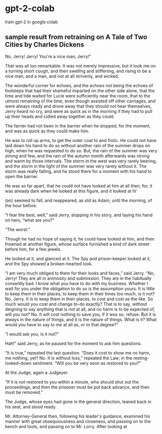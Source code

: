 # gpt-2-colab

train gpt-2 in google colab

## sample result from retraining on A Tale of Two Cities by Charles Dickens

No, Jerry! Jerry! You're a nice man, Jerry!”

That was all too remarkable. It was not merely impressive, but it took me on a
turning short cough, and then swelling and stiffening, and
rising to be a nice man, and a man, and not at all
strivenly, and wicked.

The wonderful corner for echoes, and the echoes not being
the echoes of footsteps that had their shameful imparted on the other side
alone, that the time and tide waited for Lucie were sufficiently near
the room, that to the utmost remaining of the time, even though assisted off other
carriages, and were always ready and drove away that they should not hear
themselves, Jerry heard no cry, and were as quick as in
the morning if they had to pull up their heads and cidled away
together as they could.

The farrier had not been in the barrier when he stopped,
for the moment, and was as quick as they could make him.

He was to roll up arms, to get the outer coat to
and frolic. He could not have laid down his hand to do so without
another rain of the summer
drops on high, when he was requested to do so. But, the
 rain of the summer was very strong and few, and the rain of
the autumn month afterwards was strong and warm by those intervals.
The storm in the west was very rarely
beering, and the storm in the light of the summer was very rarely
without it. The storm was really falling, and he stood
there for a moment with his hand to open the barrier.

He was so far apart, that he could not have looked at him
at all then; for, it was already dark when he looked at
this figure, and it looked at IV    

(an) seemed to fall, and reappeared, as old as Adam,
until the morning, of the hour before.

“I fear the best, well,” said Jerry, stopping in his story, and laying his hand
on hers, “what are you?”

“The worst.”

Though he had no hope of saying it, he could have looked at
him, and then frowned at another figure, whose
surface furnished a kind of dark street before him, for a few
jewels.

He looked at it, and glanced at it. The Spy and prison-keeper looked at it,
and the Spy showed a broken-hearted look.

“I am very much obliged to them for their looks and
faces,” said Jerry. “No, Jerry! They are all in
animosity and submission. They are in the habitually
consently bad. I know what you have to do with my business. Whether
I wait for you under the obligation to do so is the assumption yours. It
is little to keep them in their places, to keep them in their
times too much, is it not? No, Jerry.  It is to keep them in their places, to
 cost and cost as the like. So much would you cost and change to-do exactly?
That is to say, without deigning to say anything that is
not at all, and no harm is to be expected of, will you
not? No. It will cost nothing to save you, if it wos so,
refuse. But it is always in the nature of things, and it is
the nature of things. What is it? What would you have to say to me at all
as, or to that degree?”

“I would ask you, is it not?”

Hah!” said Jerry, as he paused for the moment to ask him questions.

“It is true,” repeated the last question. “Does it
 cost to show me no harm, me nothing, yet? No.
It is without loss,” repeated the Law; in the
resting-looked-down sentiment. “Will you be very soon
as restored to you?”

At the Judge, again a Judgeyer.

“If it is not restored to you within a minute, who should
shut out the proceedings, and then the prisoner must be put back
advance, and then must be removed.”

The Judge, whose eyes had gone in the general direction,
leaned back in his seat, and stood ready.

Mr. Attorney-General then, following his leader's guidance, examined his
manner with great obsequiousness and closeness, and passing on to the
bench and tools, and passing on to Mr. Lorry. After looking at
